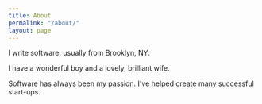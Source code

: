 ```yaml
---
title: About
permalink: "/about/"
layout: page
---
```


I write software, usually from Brooklyn, NY.

I have a wonderful boy and a lovely, brilliant wife.

Software has always been my passion. I've helped create many successful start-ups.
